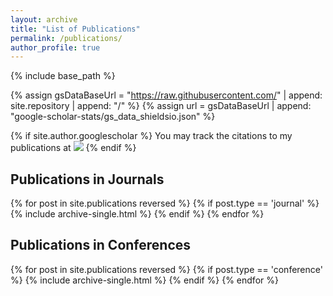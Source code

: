 ```yaml
---
layout: archive
title: "List of Publications"
permalink: /publications/
author_profile: true
---
```


{% include base_path %}

{% assign gsDataBaseUrl = "https://raw.githubusercontent.com/" | append: site.repository | append: "/" %} 
{% assign url = gsDataBaseUrl | append: "google-scholar-stats/gs_data_shieldsio.json" %}

{% if site.author.googlescholar %}
  You may track the citations to my publications at <a href='https://scholar.google.com/citations?user=QIi3y4wAAAAJ&hl=en'><img src="https://img.shields.io/endpoint?url={{ url | url_encode }}&logo=Google%20Scholar&labelColor=f6f6f6&color=9cf&style=flat&label=Google Scholar"></a>
{% endif %}

Publications in Journals
------

{% for post in site.publications reversed %}
  {% if post.type == 'journal' %}
    {% include archive-single.html %}
  {% endif %}
{% endfor %}

Publications in Conferences
------

{% for post in site.publications reversed %}
  {% if post.type == 'conference' %}
    {% include archive-single.html %}
  {% endif %}
{% endfor %}